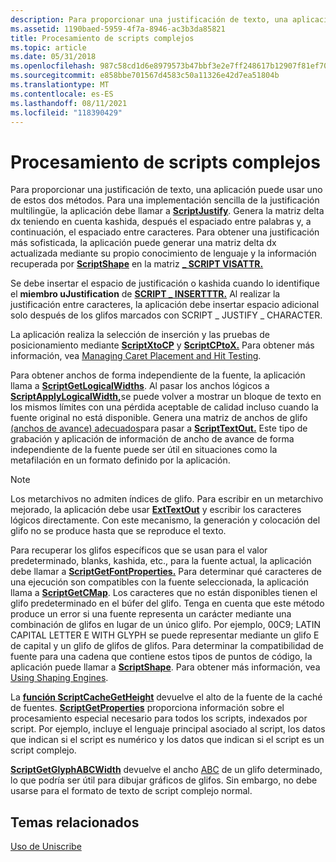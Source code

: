 ```yaml
---
description: Para proporcionar una justificación de texto, una aplicación puede usar uno de estos dos métodos.
ms.assetid: 1190baed-5959-4f7a-8946-ac3b3da85821
title: Procesamiento de scripts complejos
ms.topic: article
ms.date: 05/31/2018
ms.openlocfilehash: 987c58cd1d6e8979573b47bbf3e2e7ff248617b12907f81ef70761c08403a067
ms.sourcegitcommit: e858bbe701567d4583c50a11326e42d7ea51804b
ms.translationtype: MT
ms.contentlocale: es-ES
ms.lasthandoff: 08/11/2021
ms.locfileid: "118390429"
---
```

# <a name="processing-complex-scripts"></a>Procesamiento de scripts complejos

Para proporcionar una justificación de texto, una aplicación puede usar uno de estos dos métodos. Para una implementación sencilla de la justificación multilingüe, la aplicación debe llamar a [**ScriptJustify**](/windows/desktop/api/Usp10/nf-usp10-scriptjustify). Genera la matriz delta dx teniendo en cuenta kashida, después el espaciado entre palabras y, a continuación, el espaciado entre caracteres. Para obtener una justificación más sofisticada, la aplicación puede generar una matriz delta dx actualizada mediante su propio conocimiento de lenguaje y la información recuperada por [**ScriptShape**](/windows/desktop/api/Usp10/nf-usp10-scriptshape) en la matriz [**\_ SCRIPT VISATTR.**](/windows/win32/api/usp10/ns-usp10-script_visattr)

Se debe insertar el espacio de justificación o kashida cuando lo identifique el **miembro uJustification** de [**SCRIPT \_ INSERTTTR.**](/windows/win32/api/usp10/ns-usp10-script_visattr) Al realizar la justificación entre caracteres, la aplicación debe insertar espacio adicional solo después de los glifos marcados con SCRIPT \_ JUSTIFY \_ CHARACTER.

La aplicación realiza la selección de inserción y las pruebas de posicionamiento mediante [**ScriptXtoCP**](/windows/desktop/api/Usp10/nf-usp10-scriptxtocp) y [**ScriptCPtoX.**](/windows/desktop/api/Usp10/nf-usp10-scriptcptox) Para obtener más información, vea [Managing Caret Placement and Hit Testing](managing-caret-placement-and-hit-testing.md).

Para obtener anchos de forma independiente de la fuente, la aplicación llama a [**ScriptGetLogicalWidths**](/windows/desktop/api/Usp10/nf-usp10-scriptgetlogicalwidths). Al pasar los anchos lógicos a [**ScriptApplyLogicalWidth,**](/windows/desktop/api/Usp10/nf-usp10-scriptapplylogicalwidth)se puede volver a mostrar un bloque de texto en los mismos límites con una pérdida aceptable de calidad incluso cuando la fuente original no está disponible. Genera una matriz de anchos de glifo [(anchos de avance) adecuados](uniscribe-glossary.md)para pasar a [**ScriptTextOut.**](/windows/desktop/api/Usp10/nf-usp10-scripttextout) Este tipo de grabación y aplicación de información de ancho de avance de forma independiente de la fuente puede ser útil en situaciones como la metafilación en un formato definido por la aplicación.

> [!Note]  
> Los metarchivos no admiten índices de glifo. Para escribir en un metarchivo mejorado, la aplicación debe usar [**ExtTextOut**](/windows/win32/api/wingdi/nf-wingdi-exttextouta) y escribir los caracteres lógicos directamente. Con este mecanismo, la generación y colocación del glifo no se produce hasta que se reproduce el texto.

 

Para recuperar los glifos específicos que se usan para el valor predeterminado, blanks, kashida, etc., para la fuente actual, la aplicación debe llamar a [**ScriptGetFontProperties.**](/windows/desktop/api/Usp10/nf-usp10-scriptgetfontproperties) Para determinar qué caracteres de una ejecución son compatibles con la fuente seleccionada, la aplicación llama a [**ScriptGetCMap**](/windows/desktop/api/Usp10/nf-usp10-scriptgetcmap). Los caracteres que no están disponibles tienen el glifo predeterminado en el búfer del glifo. Tenga en cuenta que este método produce un error si una fuente representa un carácter mediante una combinación de glifos en lugar de un único glifo. Por ejemplo, 00C9; LATIN CAPITAL LETTER E WITH GLYPH se puede representar mediante un glifo E de capital y un glifo de glifos de glifos. Para determinar la compatibilidad de fuente para una cadena que contiene estos tipos de puntos de código, la aplicación puede llamar a [**ScriptShape**](/windows/desktop/api/Usp10/nf-usp10-scriptshape). Para obtener más información, vea [Using Shaping Engines](using-shaping-engines.md).

La [**función ScriptCacheGetHeight**](/windows/desktop/api/Usp10/nf-usp10-scriptcachegetheight) devuelve el alto de la fuente de la caché de fuentes. [**ScriptGetProperties**](/windows/desktop/api/Usp10/nf-usp10-scriptgetproperties) proporciona información sobre el procesamiento especial necesario para todos los scripts, indexados por script. Por ejemplo, incluye el lenguaje principal asociado al script, los datos que indican si el script es numérico y los datos que indican si el script es un script complejo.

[**ScriptGetGlyphABCWidth**](/windows/desktop/api/Usp10/nf-usp10-scriptgetglyphabcwidth) devuelve el ancho [ABC](uniscribe-glossary.md) de un glifo determinado, lo que podría ser útil para dibujar gráficos de glifos. Sin embargo, no debe usarse para el formato de texto de script complejo normal.

## <a name="related-topics"></a>Temas relacionados

[Uso de Uniscribe](using-uniscribe.md)


 

 
